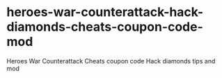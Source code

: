 # heroes-war-counterattack-hack-diamonds-cheats-coupon-code-mod
Heroes War Counterattack Cheats coupon code Hack diamonds tips and mod
